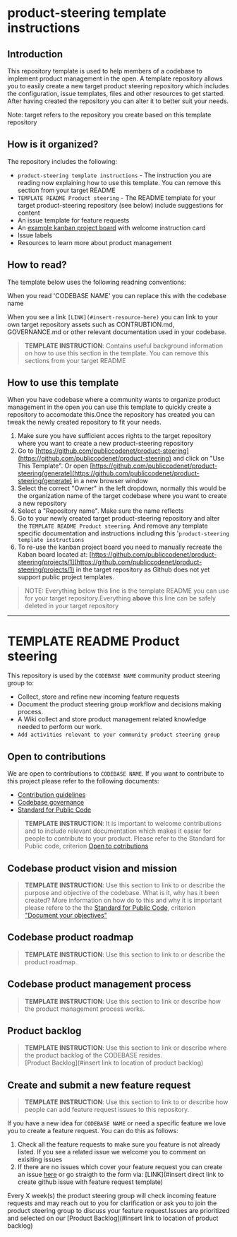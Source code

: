 # product-steering template instructions

## Introduction
This repository template is used to help members of a codebase to implement product management in the open.
A template repository allows you to easily create a new target product steering repository which includes the configuration, issue templates, files and other resources to get started. After having created the repository you can alter it to better suit your needs. 

Note: target refers to the repository you create based on this template repository

## How is it organized?
The repository includes the following:

- `product-steering template instructions` - The instruction you are reading now explaining how to use this template. You can remove this section from your target README
- `TEMPLATE README Product steering` - The README template for your target product-steering repository (see below) include suggestions for content
- An issue template for feature requests
- An [example kanban project board](https://github.com/publiccodenet/product-steering/projects/1) with welcome instruction card
- Issue labels
- Resources to learn more about product management

## How to read?
The template below uses the following readning conventions:

When you read 'CODEBASE NAME' you can replace this with the codebase name

When you see a link `[LINK](#insert-resource-here)` you can link to your own target repository assets such as CONTRUBTION.md, GOVERNANCE.md or other relevant documentation used in your codebase.

>**TEMPLATE INSTRUCTION**: Contains useful background information on how to use this section in the template. You can remove this sections from your target README

## How to use this template

When you have codebase where a community wants to organize product management in the open you can use this template to quickly create a repository to accomodate this.Once the repository has created you can tweak the newly created repository to fit your needs.

1. Make sure you have sufficient acces rights to the target repository where you want to create a new product-steering repository
2. Go to [https://github.com/publiccodenet/product-steering](https://github.com/publiccodenet/product-steering) and click on "Use This Template". Or open [https://github.com/publiccodenet/product-steering/generate](https://github.com/publiccodenet/product-steering/generate) in a new browser window
3. Select the correct "Owner" in the left dropdown, normally this would be the organization name of the target codebase where you want to create a new repository
4. Select a "Repository name". Make sure the name reflects
4. Go to your newly created target product-steering repository and alter the `TEMPLATE README Product steering`. And remove any template specific documentation and instructions  including this '`product-steering template instructions`
5. To re-use the kanban project board you need to manually recreate the Kaban board located at: [https://github.com/publiccodenet/product-steering/projects/1](https://github.com/publiccodenet/product-steering/projects/1) in the target repository as Github does not yet support public project templates.


>NOTE: Everything below this line is the template README you can use for your target repository.Everything **above** this line can be safely deleted in your target repository

---

# TEMPLATE README Product steering 
This repository is used by the `CODEBASE NAME` community product steering group to:

* Collect, store and refine new incoming feature requests
* Document the product steering group workflow and decisions making process.
* A Wiki collect and store product management related knowledge needed to perform our work.
* `Add activities relevant to your community product steering group` 

## Open to contributions
We are open to contributions to `CODEBASE NAME`. If you want to contribute to this project please refer to the following documents:

* [Contribution guidelines](#insert-link-to-CONTRIBUTION.md)
* [Codebase governance](#insert-link-to-GOVERNANCE.md)
* [Standard for Public Code](https://standard.publiccode.net)

>**TEMPLATE INSTRUCTION**: It is important to welcome contributions and to include relevant documentation which makes it easier for people to contribute to your product. 
> Please refer to the Standard for Public code, criterion [Open to cotributions](https://standard.publiccode.net/criteria/open-to-contributions.html)

## Codebase product vision and mission
>**TEMPLATE INSTRUCTION**: Use this section to link to or describe the purpose and objective of the codebase. What is it, why has it been created? 
> More information on how do to this and why it is important please refere to the the [Standard for Public Code](https://standard.publiccode.net), criterion ["Document your objectives"](https://standard.publiccode.net/criteria/document-objectives.html)

## Codebase product roadmap
>**TEMPLATE INSTRUCTION**: Use this section to link to or describe the product roadmap. 

## Codebase product management process
>**TEMPLATE INSTRUCTION**: Use this section to link or describe how the product management process works.  

## Product backlog
>**TEMPLATE INSTRUCTION**: Use this section to link or describe where the product backlog of the CODEBASE resides.  
>[Product Backlog](#insert link to location of product backlog)

## Create and submit a new feature request
>**TEMPLATE INSTRUCTION**: Use this section to link to or describe how people can add feature request issues to this repository. 

If you have a new idea for `CODEBASE NAME` or need a specific feature we love you to create a feature request.
You can do this as follows:

1. Check all the feature requests to make sure you feature is not already listed. If you see a related issue we welcome you to comment on exisiting issues
2. If there are no issues which cover your feature request you can create an issue [here](#insert-link-to-feature-request-issues) or go straigth to the form via: [LINK](#insert direct link to create github issue with feature request template)

Every X week(s) the product steering group will check incoming feature requests and may reach out to you for clarification or ask you to join the product steering group to discuss your feature request.Issues are prioritized and selected on our [Product Backlog](#insert link to location of product backlog)
